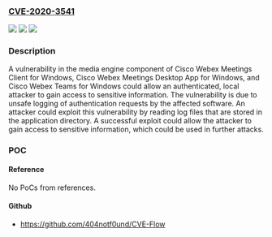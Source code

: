 ### [CVE-2020-3541](https://cve.mitre.org/cgi-bin/cvename.cgi?name=CVE-2020-3541)
![](https://img.shields.io/static/v1?label=Product&message=Cisco%20Webex%20Meetings%20&color=blue)
![](https://img.shields.io/static/v1?label=Version&message=n%2Fa&color=blue)
![](https://img.shields.io/static/v1?label=Vulnerability&message=CWE-200&color=brighgreen)

### Description

A vulnerability in the media engine component of Cisco Webex Meetings Client for Windows, Cisco Webex Meetings Desktop App for Windows, and Cisco Webex Teams for Windows could allow an authenticated, local attacker to gain access to sensitive information. The vulnerability is due to unsafe logging of authentication requests by the affected software. An attacker could exploit this vulnerability by reading log files that are stored in the application directory. A successful exploit could allow the attacker to gain access to sensitive information, which could be used in further attacks.

### POC

#### Reference
No PoCs from references.

#### Github
- https://github.com/404notf0und/CVE-Flow


